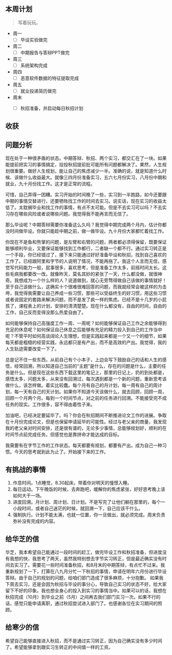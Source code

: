 ## 本周计划
> 写着玩玩。


* 周一
  * [ ] 毕设实验做完
* 周二
  * [ ] 中期报告与答辩PPT做完
* 周三
  * [ ] 系统架构完成
* 周四
  * [ ] 恶意软件数据的特征提取完成
* 周五
  * [ ] 就业投递简历做完
* 周末
  * [ ] 秋招准备，并启动每日秋招计划


## 收获



## 问题分析

现在处于一种很矛盾的状态。中期答辩、秋招、两个实习，都交汇在了一块。如果能提前把实习的事情搞定，投投秋招提前批可能所有问题都解决了。果然，人生规划很重要。做好人生规划，能让自己的焦虑减少一半。准确的说，就是知道什么时候、该做什么收益最大。就像三四月份准备实习，五六七月份实习，八月份中期和就业，九十月份找工作。这才是正常的流程。

可惜，自己弄得一团糟。实习开始的时间晚了一些，实习到一半跑路，如今还要跟中期的事情交替进行，还要牺牲找工作的时间去实习。说实话，现在实习的收益太低了。太耽搁毕业和找工作的事情，有点不太可能。但是不去实习可以吗？不去实习存在哪些风险或者说哪些问题。我觉得我不能再言而无信了。

那么毕设呢？中期答辩需要你准备这么久吗？我觉得中期完成两个月内，估计你都没时间做毕设。你就只能趁中期之前，做一做毕设。九十月份大家都忙着找工作。

你现在不是鱼和熊掌的问题，是左臂和右臂的问题，两者都必须得保留，既要保证能够顺利毕业，又要保证能够找到工作都行，二者缺一个都不行。通过实习转正是一个手段，你已经错过了，接下来只能通过好好准备毕设和秋招，找到自己喜欢的工作了。已经跟阿里和字节的人说明了情况，不能再拖了。我这个人言而无信，感觉写代码能力一般，屁事很多，喜欢思考，但是准备工作太多，前摇时间太长。这些毛病我都要改一改。就像昨天，莫名其妙的紧张了一天，什么都没做，就很神奇。我想成为一个什么样的人？说道做到，就心无旁骛得做自己该做的事情就好！至于自己该做什么，这确实十个很难很难回答的问题，而我就经常会被这样的为击垮，我觉得我需要让自己养成一些习惯，那些可以受益终生的好习惯，用这些习惯或者说固定的套路来解决问题，而不是发了疯一样的焦虑。已经不是十几岁的小屁孩了，课程表上的计划，安排的清清楚楚。现在什么都没有，自由的时间，自由的工作，自己反而变得没那么热爱自由了。

如何能够保持自己高强度工作一周、一周呢？如何能够保证自己工作之余能够得到充足的休息呢？如何保证自己休息之后能够有充足的精力投入到自己的工作当中呢？不管平时如何高谈阔论人生理想，但是实践起来都是一个又一个的细节，如果每天都是粗糙的经营实践，永远都只是有产出，而不是高效的产出。我觉得，我的人生轨迹需要改变一下了。

总是记不住一些东西，从前自己有个小本子，上边会写下鼓励自己的话和人生的感悟，经常回溯，所以知道自己当前的“主题”是什么，存在的问题是什么，主要的任务是什么。但是现在这些东西下载这里的笔记上，那里的日记上，扔的到处都是，感悟太多，问题太多，从来没有回溯过，每次遇到都是一个新的问题，重新思考该做什么，该怎样做。着实比较蠢。每个月有自己的月计划，每一周有自己的周计划，每一天有自己的天计划。如果你不知道今天该做什么，就去回顾，回顾一周，回顾一个月两个月。每到一个时间节点，对之前的任务进行回溯。不能接受完不成任务的现实。工作很多，容不得由着性子来。

加油吧，已经决定要延毕了。吗？你会在秋招期间不断推进论文工作的进展。争取在十月份完成论文，但是也保留申请延毕的可能性。经过与老父亲的商量，我发现我的老父亲对时间安排，还是很有谱的，无论多少事情，总能够规划好，顺利的在时间节点前完成任务。但感觉也是靠拼命才能达成的目标。

我需要有在字节工作的工作状态。每天都要有规划，都要有产出。成为自己一种习惯。今天的思考就到此为止了。开始接下来的工作。



## 有挑战的事情

1. 作息时间。1点睡觉，8.30起床。带着你对明天的憧憬入睡。
2. 每日运动。下午晚饭的时候，去奔跑吧，缓解你的焦虑紧张，好好思考晚上该如何大干一场。
3. 进度回溯。月计划、周计划、日计划。不是写完了让他们躺在那里的，每个一小段时间，或者自己迷茫的时候，就回溯一下，自己应该干什么。
4. 强制执行。计划不能太满，也就一位置，你一旦做出，就必须完成。周末负责弥补没有完成的内容。


## 给华芝的信


华芝，我本希望自己能通过一段时间的赶工，做完毕设工作和秋招准备，但进度没有我想的快，我思考了两天，虽然我特别想去字节实习转正，但是最近确实没有时间去实习了。需要花一些时间准备秋招，和8月末的中期答辩，有点忙不过来。我重新规划了一下，打算在八九月分忙一下秋招的事情，申请在明年六月份进行毕设答辩。由于自己的规划的问题，给咱们部门造成了很多麻烦，十分抱歉。 
如果我下周去实习，还是会因为秋招与毕设的事分心，导致自己实习的状态不好，给大家留下不好的印象。我也想全身心的投入到实习的事情当中。如果可以的话，我想在秋招完成（10月）到毕业之前（5月）之间再去我们部门实习一次。如果不行的话，感觉只能申请离职，通过秋招尝试进入部门了。也感谢各位在实习期间的照顾。


## 给寒少的信


希望自己能够直接进入秋招，而不是通过实习转正，因为自己确实没有多少时间了。希望能够拿到跟实习生转正的中间值一样的工资。